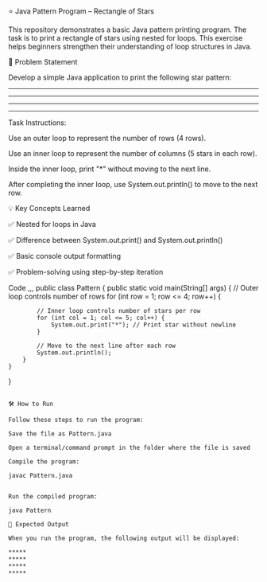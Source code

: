⭐ Java Pattern Program – Rectangle of Stars

This repository demonstrates a basic Java pattern printing program. The task is to print a rectangle of stars using nested for loops. This exercise helps beginners strengthen their understanding of loop structures in Java.

📌 Problem Statement

Develop a simple Java application to print the following star pattern:

*****
*****
*****
*****

Task Instructions:

Use an outer loop to represent the number of rows (4 rows).

Use an inner loop to represent the number of columns (5 stars in each row).

Inside the inner loop, print "*" without moving to the next line.

After completing the inner loop, use System.out.println() to move to the next row.

💡 Key Concepts Learned

✅ Nested for loops in Java

✅ Difference between System.out.print() and System.out.println()

✅ Basic console output formatting

✅ Problem-solving using step-by-step iteration

Code
,,,
public class Pattern {
    public static void main(String[] args) {
        // Outer loop controls number of rows
        for (int row = 1; row <= 4; row++) {
            
            // Inner loop controls number of stars per row
            for (int col = 1; col <= 5; col++) {
                System.out.print("*"); // Print star without newline
            }
            
            // Move to the next line after each row
            System.out.println();
        }
    }
}
```

🛠️ How to Run

Follow these steps to run the program:

Save the file as Pattern.java

Open a terminal/command prompt in the folder where the file is saved

Compile the program:

javac Pattern.java


Run the compiled program:

java Pattern

📖 Expected Output

When you run the program, the following output will be displayed:

*****
*****
*****
*****
